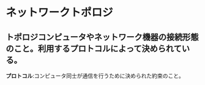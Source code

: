 # ネットワークトポロジ

## トポロジコンピュータやネットワーク機器の接続形態のこと。利用するプロトコルによって決められている。

**プロトコル**:コンピュータ同士が通信を行うために決められた約束のこと。
